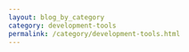```yaml
---
layout: blog_by_category
category: development-tools 
permalink: /category/development-tools.html
---
```

